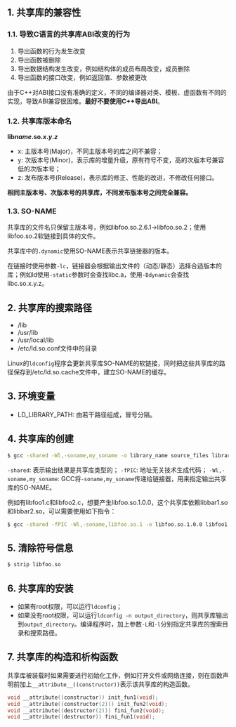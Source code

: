 
## 1. 共享库的兼容性
### 1.1. 导致C语言的共享库ABI改变的行为
1. 导出函数的行为发生改变
2. 导出函数被删除
3. 导出数据结构发生改变，例如结构体的成员布局改变，成员删除
4. 导出函数的接口改变，例如返回值、参数被更改

由于C++对ABI接口没有准确的定义，不同的编译器对类、模板、虚函数有不同的实现，导致ABI兼容很困难。**最好不要使用C++导出ABI**。

### 1.2. 共享库版本命名

**lib*name*.so.*x*.*y*.*z***

* x: 主版本号(Major)，不同主版本号的库之间不兼容；
* y: 次版本号(Minor)，表示库的增量升级，原有符号不变，高的次版本号兼容低的次版本号；
* z: 发布版本号(Release)，表示库的修正、性能的改进，不修改任何接口。

**相同主版本号、次版本号的共享库，不同发布版本号之间完全兼容。**

### 1.3. SO-NAME

共享库的文件名只保留主版本号，例如libfoo.so.2.6.1->libfoo.so.2；使用libfoo.so.2软链接到具体的文件。

共享库中的`.dynamic`使用SO-NAME表示共享链接器的版本。

在链接时使用参数`-lc`，链接器会根据输出文件的（动态/静态）选择合适版本的库；例如ld使用`-static`参数时会查找libc.a，使用`-Bdynamic`会查找libc.so.x.y.z。

## 2. 共享库的搜索路径

* /lib
* /usr/lib
* /usr/local/lib
* /etc/ld.so.conf文件中的目录

Linux的`ldconfig`程序会更新共享库SO-NAME的软链接，同时把这些共享库的路径保存到/etc/ld.so.cache文件中，建立SO-NAME的缓存。

## 3. 环境变量

* LD_LIBRARY_PATH: 由若干路径组成，冒号分隔。

## 4. 共享库的创建

```bash
$ gcc -shared -Wl,-soname,my_soname -o library_name source_files library_files
```

`-shared`: 表示输出结果是共享库类型的；
`-fPIC`: 地址无关技术生成代码；
`-Wl,-soname,my_soname`: GCC将`-soname,my_soname`传递给链接器，用来指定输出共享库的SO-NAME。

例如有libfoo1.c和libfoo2.c，想要产生libfoo.so.1.0.0，这个共享库依赖libbar1.so和libbar2.so，可以需要使用如下指令：

```bash
$ gcc -shared -fPIC -Wl,-soname,libfoo.so.1 -o libfoo.so.1.0.0 libfoo1.c libfoo2.c -lbar1 -lbar2
```

## 5. 清除符号信息

```bash
$ strip libfoo.so
```

## 6. 共享库的安装

* 如果有root权限，可以运行`ldconfig`；
* 如果没有root权限，可以运行`ldconfig -n output_directory`，则共享库输出到`output_directory`。编译程序时，加上参数`-L`和`-l`分别指定共享库的搜索目录和搜索路径。

## 7. 共享库的构造和析构函数

共享库被装载时如果需要进行初始化工作，例如打开文件或网络连接，则在函数声明前加上`__attribute__((constructor))`表示该共享库的构造函数。

```c
void __attribute((constructor)) init_fun1(void);
void __attribute((constructor(2))) init_fun2(void);
void __attribute((destructor(2))) fini_fun2(void);
void __attribute((destructor)) fini_fun1(void);
```